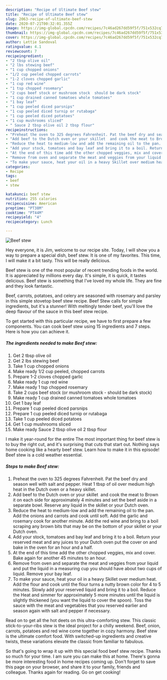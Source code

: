 ```yaml
---
description: "Recipe of Ultimate Beef stew"
title: "Recipe of Ultimate Beef stew"
slug: 2063-recipe-of-ultimate-beef-stew
date: 2020-07-21T00:32:01.355Z
image: https://img-global.cpcdn.com/recipes/7c46ad267dd59f5f/751x532cq70/beef-stew-recipe-main-photo.jpg
thumbnail: https://img-global.cpcdn.com/recipes/7c46ad267dd59f5f/751x532cq70/beef-stew-recipe-main-photo.jpg
cover: https://img-global.cpcdn.com/recipes/7c46ad267dd59f5f/751x532cq70/beef-stew-recipe-main-photo.jpg
author: Lettie Sandoval
ratingvalue: 4.1
reviewcount: 7
recipeingredient:
- "2 tbsp olive oil"
- "2 lbs stewing beef"
- "1 cup chopped onions"
- "1/2 cup peeled chopped carrots"
- "1-2 cloves chopped garlic"
- "1 cup red wine"
- "1 tsp chopped rosemary"
- "2 cups beef stock or mushroom stock  should be dark stock"
- "1 cup drained canned tomatoes whole tomatoes"
- "1 bay leaf"
- "1 cup peeled diced parsnips"
- "1 cup peeled diced turnip or rutabaga"
- "1 cup peeled diced potatoes"
- "1 cup mushrooms sliced"
- " Sauce 2 tbsp olive oil 2 tbsp flour"
recipeinstructions:
- "Preheat the oven to 325 degrees Fahrenheit. Pat the beef dry and season well with salt and pepper. Heat 1 tbsp of oil over medium high heat in the Dutch oven or a heavy skillet."
- "Add beef to the Dutch oven or your skillet  and cook the meat to Brown it on each side for approximately 4 minutes and set the beef aside in a separate bowl. Reserve any liquid in the skillet or your Dutch oven."
- "Reduce the heat to medium-low and add the remaining oil to the pan. Add the onions and carrots and cook until soft. Add the garlic and rosemary cook for another minute. Add the red wine and bring to a boil scraping any brown bits that may be on the bottom of your skillet or your Dutch oven."
- "Add your stock, tomatoes and bay leaf and bring it to a boil. Return your reserved meat and any juices to your Dutch oven put the cover on and bake in the oven for an hour and a half."
- "At the end of this time add the other chopped veggies, mix and cover. Bake again for another 45 minutes to an hour."
- "Remove from oven and separate the meat and veggies from your liquid and put the liquid in a measuring cup you should have about two cups of liquid. Remove your bay leaf."
- "To make your sauce, heat your oil in a heavy Skillet over medium heat. Add the flour and cook until the flour turns a nutty brown color for 4 to 5 minutes. Slowly add your reserved liquid and bring it to a boil. Reduce the Heat and simmer for approximately 5 more minutes until the liquid is slightly thickened (you want the liquid to cover the spoon). Toss the sauce with the meat and vegetables that you reserved earlier and season again with salt and pepper if necessary."
categories:
- Recipe
tags:
- beef
- stew

katakunci: beef stew 
nutrition: 255 calories
recipecuisine: American
preptime: "PT38M"
cooktime: "PT44M"
recipeyield: "4"
recipecategory: Lunch

---
```



![Beef stew](https://img-global.cpcdn.com/recipes/7c46ad267dd59f5f/751x532cq70/beef-stew-recipe-main-photo.jpg)

Hey everyone, it is Jim, welcome to our recipe site. Today, I will show you a way to prepare a special dish, beef stew. It is one of my favorites. This time, I will make it a bit tasty. This will be really delicious.

Beef stew is one of the most popular of recent trending foods in the world. It is appreciated by millions every day. It's simple, it is quick, it tastes delicious. Beef stew is something that I've loved my whole life. They are fine and they look fantastic.

Beef, carrots, potatoes, and celery are seasoned with rosemary and parsley in this simple stovetop beef stew recipe. Beef Stew calls for simple ingredients, but it&#39;s a stunner! With meltingly tender beef, you&#39;ll love the deep flavour of the sauce in this beef stew recipe.


To get started with this particular recipe, we have to first prepare a few components. You can cook beef stew using 15 ingredients and 7 steps. Here is how you can achieve it.

<!--inarticleads1-->

##### The ingredients needed to make Beef stew:

1. Get 2 tbsp olive oil
1. Get 2 lbs stewing beef
1. Take 1 cup chopped onions
1. Make ready 1/2 cup peeled, chopped carrots
1. Prepare 1-2 cloves chopped garlic
1. Make ready 1 cup red wine
1. Make ready 1 tsp chopped rosemary
1. Take 2 cups beef stock (or mushroom stock - should be dark stock)
1. Make ready 1 cup drained canned tomatoes whole tomatoes
1. Get 1 bay leaf
1. Prepare 1 cup peeled diced parsnips
1. Prepare 1 cup peeled diced turnip or rutabaga
1. Take 1 cup peeled diced potatoes
1. Get 1 cup mushrooms sliced
1. Make ready  Sauce 2 tbsp olive oil 2 tbsp flour


I make it year-round for the entire The most important thing for beef stew is to buy the right cut, and it&#39;s surprising that cuts that start out. Nothing says home cooking like a hearty beef stew. Learn how to make it in this episode! Beef stew is a cold weather essential. 

<!--inarticleads2-->

##### Steps to make Beef stew:

1. Preheat the oven to 325 degrees Fahrenheit. Pat the beef dry and season well with salt and pepper. Heat 1 tbsp of oil over medium high heat in the Dutch oven or a heavy skillet.
1. Add beef to the Dutch oven or your skillet  and cook the meat to Brown it on each side for approximately 4 minutes and set the beef aside in a separate bowl. Reserve any liquid in the skillet or your Dutch oven.
1. Reduce the heat to medium-low and add the remaining oil to the pan. Add the onions and carrots and cook until soft. Add the garlic and rosemary cook for another minute. Add the red wine and bring to a boil scraping any brown bits that may be on the bottom of your skillet or your Dutch oven.
1. Add your stock, tomatoes and bay leaf and bring it to a boil. Return your reserved meat and any juices to your Dutch oven put the cover on and bake in the oven for an hour and a half.
1. At the end of this time add the other chopped veggies, mix and cover. Bake again for another 45 minutes to an hour.
1. Remove from oven and separate the meat and veggies from your liquid and put the liquid in a measuring cup you should have about two cups of liquid. Remove your bay leaf.
1. To make your sauce, heat your oil in a heavy Skillet over medium heat. Add the flour and cook until the flour turns a nutty brown color for 4 to 5 minutes. Slowly add your reserved liquid and bring it to a boil. Reduce the Heat and simmer for approximately 5 more minutes until the liquid is slightly thickened (you want the liquid to cover the spoon). Toss the sauce with the meat and vegetables that you reserved earlier and season again with salt and pepper if necessary.


Read on to get all the hot deets on this ultra-comforting stew. This classic stick-to-your-ribs stew is the ideal project for a chilly weekend. Beef, onion, carrots, potatoes and red wine come together in cozy harmony. Beef stew is the ultimate comfort food. With switched-up ingredients and creative twists, these variations elevate the classic from familiar to fabulous. 

So that's going to wrap it up with this special food beef stew recipe. Thanks so much for your time. I am sure you can make this at home. There's gonna be more interesting food in home recipes coming up. Don't forget to save this page on your browser, and share it to your family, friends and colleague. Thanks again for reading. Go on get cooking!
